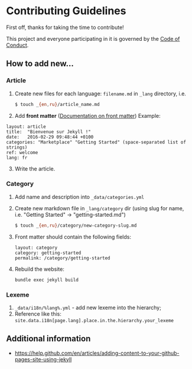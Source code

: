 # Contributing Guidelines

First off, thanks for taking the time to contribute!

This project and everyone participating in it is governed by the [Code of Conduct](CODE_OF_CONDUCT.md).

## How to add new...

### Article

1. Create new files for each language: `filename.md` in `_lang` directory, i.e.

    ```bash
    $ touch _{en,ru}/article_name.md
    ```

2. Add **front matter** ([Documentation on front matter](https://jekyllrb.com/docs/front-matter/))
Example:
```
layout: article
title:  "Bienvenue sur Jekyll !"
date:   2016-02-29 09:48:44 +0100
categories: "Marketplace" "Getting Started" (space-separated list of strings)
ref: welcome
lang: fr
```

3. Write the article.


### Category
1. Add name and description into `_data/categories.yml`
2. Create new markdown file in `_lang/category` dir (using slug for name, i.e. "Getting Started" -> "getting-started.md")

    ```bash
    $ touch _{en,ru}/category/new-category-slug.md
    ```

3. Front matter should contain the following fields:
    ```
    layout: category
    category: getting-started
    permalink: /category/getting-started
    ```

3. Rebuild the website:
    ```
    bundle exec jekyll build
    ```

### Lexeme
1. `_data/i18n/%lang%.yml` - add new lexeme into the hierarchy;
2. Reference like this: `site.data.i18n[page.lang].place.in.the.hierarchy.your_lexeme`

## Additional information

- https://help.github.com/en/articles/adding-content-to-your-github-pages-site-using-jekyll
